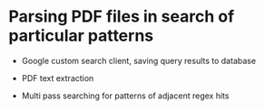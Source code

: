 # Parsing PDF files in search of particular patterns

- Google custom search client, saving query results to database

- PDF text extraction

- Multi pass searching for patterns of adjacent regex hits